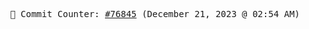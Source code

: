 <p align="center">
    <samp>
        📮 Commit Counter: <a href="https://github.com/Javascript-void0/Javascript-void0/commits/main">#76845</a> (December 21, 2023 @ 02:54 AM)
    </samp>
</p>